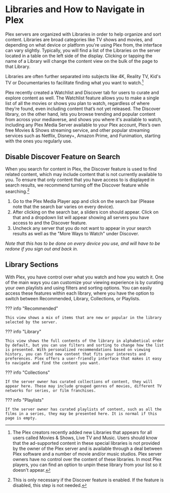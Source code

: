 # Libraries and How to Navigate in Plex

Plex servers are organized with Libraries in order to help organize and sort content. Libraries are broad categories like TV shows and movies, and depending on what device or platform you're using Plex from, the interface can vary slightly. Typically, you will find a list of the Libraries on the server located in a table on the left side of the display. Clicking or tapping the name of a Library will change the content view on the bulk of the page to that Library.

Libraries are often further separated into subjects like 4K, Reality TV, Kid's TV or Documentaries to facilitate finding what you want to watch.[^1]

Plex recently created a Watchlist and Discover tab for users to curate and explore content as well. The Watchlist feature allows you to make a single list of all the movies or shows you plan to watch, regardless of where they’re found, even including content that’s not yet released. The Discover library, on the other hand, lets you browse trending and popular content from across your mediaverse, and shows you where it's available to watch, including any Plex Media Server available to your Plex account, Plex’s own free Movies & Shows streaming service, and other popular streaming services such as Netflix, Disney+, Amazon Prime, and Funimation, starting with the ones you regularly use.

## Disable Discover Feature on Search

When you search for content in Plex, the Discover feature is used to find related content, which may include content that is not currently available to you. To ensure that only content that you have access to is displayed in search results, we recommend turning off the Discover feature while searching.[^2]

1. Go to the Plex Media Player app and click on the search bar (Please note that the search bar varies on every device).
2. After clicking on the search bar, a sliders icon should appear. Click on that and a dropdown list will appear showing all servers you have access to and the Discover feature.
3. Uncheck any server that you do not want to appear in your search results as well as the "More Ways to Watch" under Discover.

*Note that this has to be done on every device you use, and will have to be redone if you sign out and back in.*

## Library Sections

With Plex, you have control over what you watch and how you watch it. One of the main ways you can customize your viewing experience is by curating your own playlists and using filters and sorting options. You can easily access these features within each library, where you have the option to switch between Recommended, Library, Collections, or Playlists.

??? info "Recommended"

    This view shows a mix of items that are new or popular in the library selected by the server.

??? info "Library"

    This view shows the full contents of the library in alphabetical order by default, but you can use filters and sorting to change how the list is presented. With personalized recommendations based on viewing history, you can find new content that fits your interests and preferences. Plex offers a user-friendly interface that makes it easy to navigate and find the content you want.

??? info "Collections"

    If the server owner has curated collections of content, they will appear here. These may include grouped genres of movies, different TV networks for series, or film franchises.

??? info "Playlists"

    If the server owner has curated playlists of content, such as all the films in a series, they may be presented here. It is normal if this page is empty.

 
[^1]: The Plex creators recently added new Libraries that appears for all users called Movies & Shows, Live TV and Music. Users should know that the ad-supported content in these special libraries is not provided by the owner of the Plex server and is available through a deal between Plex software and a number of movie and/or music studios. Plex server owners have no control over the content of these libraries. In most Plex players, you can find an option to unpin these library from your list so it doesn't appear.
[^2]: This is only necessary if the Discover feature is enabled. If the feature is disabled, this step is not needed.
